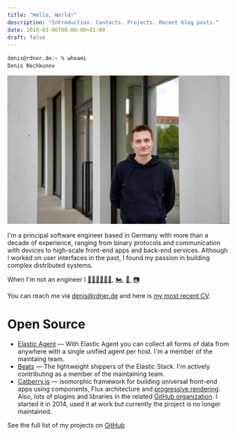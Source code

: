 ```yaml
---
title: "Hello, World!"
description: "Introduction. Contacts. Projects. Recent blog posts."
date: 2019-03-06T00:00:00+01:00
draft: false
---
```


```sh {id="whoami"}
denis@rdner.de:~ % whoami
Denis Rechkunov
```

![My photograph](picture.jpg)

I'm a principal software engineer based in Germany with more than a decade of experience, ranging from binary protocols and communication with devices to high-scale front-end apps and back-end services. Although I worked on user interfaces in the past, I found my passion in building complex distributed systems.

When I'm not an engineer I [🏊‍♂️🚴‍♂️🏃‍♂️](https://connect.garmin.com/modern/profile/ccb91222-2fcb-4ba6-87c6-efe33b58650e), [🏍](/posts/motorcycle/), [🎸](/music), [📷](https://www.icloud.com/sharedalbum/#B0vJ0DiRHGvpwq9)

You can reach me via [denis@rdner.de](mailto:denis@rdner.de) and here is [my most recent CV](/cv.html).

# Open Source

* [Elastic Agent](https://github.com/elastic/elastic-agent) — With Elastic Agent you can collect all forms of data from anywhere with a single unified agent per host. I'm a member of the maintaing team.
* [Beats](https://github.com/elastic/beats) — The lightweight shippers of the Elastic Stack. I'm actively contributing as a member of the maintaining team.
* [Catberry.js](https://catberry.github.io/) — isomorphic framework for building universal front-end apps using components, Flux architecture and [progressive rendering](https://youtu.be/aRaQe9n1lPk). Also, lots of plugins and libraries in the related [GitHub organization](https://github.com/catberry). I started it in 2014, used it at work but currently the project is no longer maintained.

See the full list of my projects on [GitHub](https://github.com/rdner?tab=repositories&type=source)
